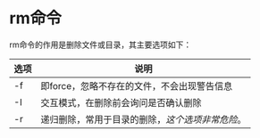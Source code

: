 # rm命令

rm命令的作用是删除文件或目录，其主要选项如下：

选项	|	说明
---	|	---
-f	|	即force，忽略不存在的文件，不会出现警告信息
-I	|	交互模式，在删除前会询问是否确认删除
-r	|	递归删除，常用于目录的删除，*这个选项非常危险*。
